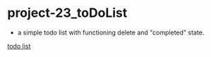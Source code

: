 # project-23_toDoList

- a simple todo list with functioning delete and "completed" state.

[todo list](./img/todoImage.png)

